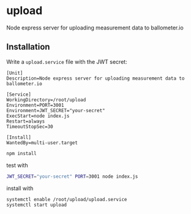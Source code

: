 # upload
Node express server for uploading measurement data to ballometer.io

## Installation

Write a ```upload.service``` file with the JWT secret:

```
[Unit]
Description=Node express server for uploading measurement data to ballometer.io

[Service]
WorkingDirectory=/root/upload
Environment=PORT=3001
Environment=JWT_SECRET="your-secret"
ExecStart=node index.js
Restart=always
TimeoutStopSec=30

[Install]
WantedBy=multi-user.target
```

```bash
npm install
```

test with

```bash
JWT_SECRET="your-secret" PORT=3001 node index.js
```

install with

```bash
systemctl enable /root/upload/upload.service
systemctl start upload
```
